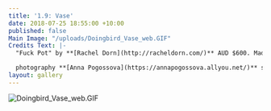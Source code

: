 ```yaml
---
title: '1.9: Vase'
date: 2018-07-25 18:55:00 +10:00
published: false
Main Image: "/uploads/Doingbird_Vase_web.GIF"
Credits Text: |-
  "Fuck Pot" by **[Rachel Dorn](http://racheldorn.com/)** AUD $600. Made from porcelain, underglaze and glaze.

  photography **[Anna Pogossova](https://annapogossova.allyou.net/)** styling **[Miguel Urbina Tan](https://www.instagram.com/miguelurbinatan)**
layout: gallery
---
```


![Doingbird_Vase_web.GIF](/uploads/Doingbird_Vase_web.GIF)